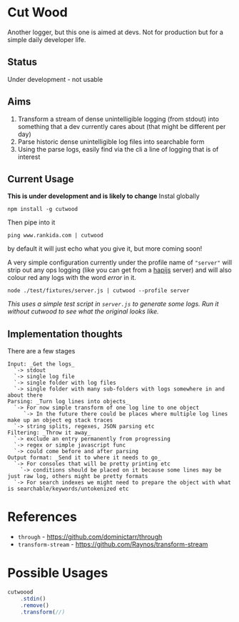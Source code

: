 # Cut Wood
Another logger, but this one is aimed at devs. Not for production but for a simple daily developer life.

## Status
Under development - not usable

## Aims
1. Transform a stream of dense unintelligible logging (from stdout) into something that a dev currently cares about (that might be different per day)
2. Parse historic dense unintelligible log files into searchable form
3. Using the parse logs, easily find via the cli a line of logging that is of interest

## Current Usage
**This is under development and is likely to change**
Instal globally
```
npm install -g cutwood
```
Then pipe into it
```
ping www.rankida.com | cutwood
```
by default it will just echo what you give it, but more coming soon!

A very simple configuration currently under the profile name of `"server"` will strip out any ops logging (like you can get from a [hapijs](https://hapijs.com/) server) and will also colour red any logs with the word _error_ in it.

```
node ./test/fixtures/server.js | cutwood --profile server
```
_This uses a simple test script in `server.js` to generate some logs. Run it without cutwood to see what the original looks like._

## Implementation thoughts
There are a few stages
```
Input: _Get the logs_
  `-> stdout
  `-> single log file
  `-> single folder with log files
  `-> single folder with many sub-folders with logs somewhere in and about there
Parsing: _Turn log lines into objects_
  `-> For now simple transform of one log line to one object
     `-> In the future there could be places where multiple log lines make up an object eg stack traces
  `-> string splits, regexes, JSON parsing etc
Filtering: _Throw it away_
  `-> exclude an entry permanently from progressing
  `-> regex or simple javascript func
  `-> could come before and after parsing
Output format: _Send it to where it needs to go_
  `-> For consoles that will be pretty printing etc
    `-> conditions should be placed on it because some lines may be just raw log, others might be pretty formats
  `-> For search indexes we might need to prepare the object with what is searchable/keywords/untokenized etc
```

# References
- `through` - https://github.com/dominictarr/through
- `transform-stream` - https://github.com/Raynos/transform-stream

# Possible Usages
```JavaScript
cutwoood
    .stdin()
    .remove()
    .transform(//)
```
